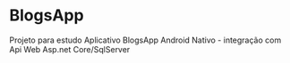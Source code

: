 # BlogsApp
Projeto para estudo Aplicativo BlogsApp Android Nativo - integração com Api Web Asp.net Core/SqlServer
